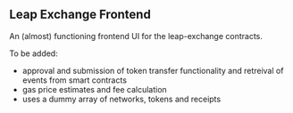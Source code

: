 ## Leap Exchange Frontend


An (almost) functioning frontend UI for the leap-exchange contracts.

To be added:
- approval and submission of token transfer functionality and retreival of events from smart contracts
- gas price estimates and fee calculation
- uses a dummy array of networks, tokens and receipts
